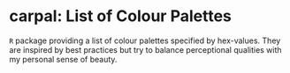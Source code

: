 carpal: List of Colour Palettes
===============================

`R` package providing a list of colour palettes specified by hex-values. They are inspired by best practices but try to balance perceptional qualities with my personal sense of beauty.
